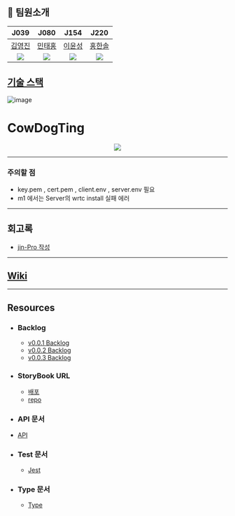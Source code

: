 ## 👨 팀원소개

|                     J039                     |                      J080                       |                      J154                       |                       J220                        |
| :------------------------------------------: | :---------------------------------------------: | :---------------------------------------------: | :-----------------------------------------------: |
|     [김영진](https://github.com/jin-Pro)     |     [민태홍](https://github.com/taehong0-0)     |     [이윤성](https://github.com/ddaynew365)     |     [홍한솔](https://github.com/Noelsky-code)     |
| <img src="https://github.com/jin-Pro.png" /> | <img src="https://github.com/taehong0-0.png" /> | <img src="https://github.com/ddaynew365.png" /> | <img src="https://github.com/Noelsky-code.png" /> |

## [기술 스택](https://github.com/boostcampwm-2021/web10-CowDogTing/wiki/%EA%B8%B0%EC%88%A0-%EC%8A%A4%ED%83%9D)

![image](https://user-images.githubusercontent.com/64246267/142752437-7bb13285-946d-47df-ac42-90afad950ed8.png)

# CowDogTing

<p align="center" >
<img src="https://user-images.githubusercontent.com/64246267/138801849-61178d29-1a9a-4723-bcb9-ac3f5d2ce4a7.png" align="center"/>
</p>

---

### 주의할 점

- key.pem , cert.pem , client.env , server.env 필요
- m1 에서는 Server의 wrtc install 실패 에러

---

## 회고록

- [jin-Pro 작성](https://velog.io/@0_jin/%EC%86%8C%EA%B0%9C%ED%8C%85-%ED%94%84%EB%A1%9C%EC%A0%9D%ED%8A%B8-%ED%9A%8C%EA%B3%A0)

---

## [Wiki](https://github.com/boostcampwm-2021/web10-CowDogTing/wiki)

---

## Resources

- ### Backlog
  - [v0.0.1 Backlog](https://docs.google.com/spreadsheets/d/167yJb78hPknp7S7JK_qtHvbFZXPQ6wmps1iL3sgt1es/edit#gid=1761511684)
  - [v0.0.2 Backlog](https://docs.google.com/spreadsheets/d/1KEDtPdyq-6ktoalXyqvbzD71V4ZJRgGZdSqqrwF8L4g/edit#gid=0)
  - [v0.0.3 Backlog](https://docs.google.com/spreadsheets/d/1iHp0oGUdseSQMF6j1ngycMOpkKxyRaUgIkAEP47pWUE/edit#gid=0)
- ### StoryBook URL
  - [배포](https://www.chromatic.com/build?appId=62f3c06c73a375912ca8d9be&number=1)
  - [repo](https://github.com/jin-Pro/CowDogTing_Storybook)
- ### API 문서
- [API](https://github.com/boostcampwm-2021/web10-CowDogTing/wiki/API-%EB%AC%B8%EC%84%9C)
- ### Test 문서

  - [Jest](https://github.com/boostcampwm-2021/web10-CowDogTing/wiki/Jest-%EB%AC%B8%EC%84%9C)

- ### Type 문서
  - [Type](https://github.com/boostcampwm-2021/web10-CowDogTing/wiki/Type-%EB%AC%B8%EC%84%9C)
